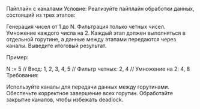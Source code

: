 Пайплайн с каналами
Условие: Реализуйте пайплайн обработки данных, состоящий из трех этапов:

Генерация чисел от 1 до N.
Фильтрация только четных чисел.
Умножение каждого числа на 2.
Каждый этап должен выполняться в отдельной горутине, а данные между этапами передаются через каналы. Выведите итоговый результат.

Пример:

N := 5
// Вход: 1, 2, 3, 4, 5
// Фильтр четных: 2, 4
// Умножение на 2: 4, 8
Требования:

Используйте каналы для передачи данных между горутинами.
Обеспечьте корректное завершение всех горутин.
Обработайте закрытие каналов, чтобы избежать deadlock.
